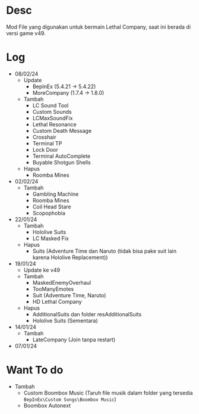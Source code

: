 # Desc
Mod File yang digunakan untuk bermain Lethal Company, saat ini berada di versi game v49. 

# Log
* 08/02/24
    * Update
        * BepInEx (5.4.21 -> 5.4.22)
        * MoreCompany (1.7.4 -> 1.8.0)
    * Tambah
        * LC Sound Tool
        * Custom Sounds
        * LCMaxSoundFix
        * Lethal Resonance
        * Custom Death Message
        * Crosshair
        * Terminal TP
        * Lock Door
        * Terminal AutoComplete
        * Buyable Shotgun Shells
    * Hapus
        * Roomba Mines
* 02/02/24
    * Tambah
        * Gambling Machine
        * Roomba Mines
        * Coil Head Stare
        * Scopophobia
* 22/01/24
    * Tambah
        * Hololive Suits
        * LC Masked Fix
    * Hapus
        * Suits (Adventure Time dan Naruto (tidak bisa pake suit lain karena Hololive Replacement))
* 19/01/24
    * Update ke v49
    * Tambah
        * MaskedEnemyOverhaul
        * TooManyEmotes
        * Suit (Adventure Time, Naruto)
        * HD Lethal Company
    * Hapus
        * AdditionalSuits dan folder resAdditionalSuits
        * Hololive Suits (Sementara)
* 14/01/24
    * Tambah
        * LateCompany (Join tanpa restart)
* 07/01/24

# Want To do
* Tambah
    * Custom Boombox Music (Taruh file musik dalam folder yang tersedia `BepInEx\Custom Songs\Boombox Music`)
    * Boombox Autonext